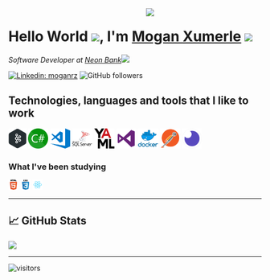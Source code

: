 <img align='right' src="https://media.giphy.com/media/M9gbBd9nbDrOTu1Mqx/giphy.gif" width="230">

# Hello World <img src="https://github.com/TheDudeThatCode/TheDudeThatCode/blob/master/Assets/Earth.gif" width="24px">, I'm [Mogan Xumerle](https://linktr.ee/moganxumerle) <img src="https://media.giphy.com/media/hvRJCLFzcasrR4ia7z/giphy.gif" width="25px">

<p><em>Software Developer at <a href="https://neon.com.br/" target="_blank">Neon Bank</a><img src="https://media.giphy.com/media/WUlplcMpOCEmTGBtBW/giphy.gif" width="30"> 
</em></p>


[![Linkedin: moganrz](https://img.shields.io/badge/-mogan-blue?style=flat-square&logo=Linkedin&logoColor=white&link=https://www.linkedin.com/in/moganrz/)](https://www.linkedin.com/in/moganrz/)
![GitHub followers](https://img.shields.io/github/followers/moganxumerle?label=Follow&style=social)

## Technologies, languages and tools that I like to work
<code><img height="40" src="https://raw.githubusercontent.com/ftathiago/ftathiago/e751c0e3d966b885a66821bfa47145898ab75bff/kafka.svg" alt="Kafka" title="Kafka"></code>
<code><img height="40" src="https://raw.githubusercontent.com/github/explore/80688e429a7d4ef2fca1e82350fe8e3517d3494d/topics/csharp/csharp.png" alt="C#" title="C#"></code>
<code><img height="40" src="https://raw.githubusercontent.com/github/explore/80688e429a7d4ef2fca1e82350fe8e3517d3494d/topics/visual-studio-code/visual-studio-code.png" alt="VS Code" title="VS Code"></code>
<code><img height="40" src="https://raw.githubusercontent.com/github/explore/master/topics/sql-server/sql-server.png" alt="SQL Server" title="SQL Server"></code>
<code><img height="40" src="https://raw.githubusercontent.com/github/explore/master/topics/yaml/yaml.png" alt="Yaml" title="Yaml"></code>
<code><img height="40" src="https://raw.githubusercontent.com/ftathiago/ftathiago/main/visual-studio.png" alt="Visual Studio" title="Visual Studio"></code>
<code><img height="40" src="https://raw.githubusercontent.com/github/explore/master/topics/docker/docker.png" alt="Docker" title="Docker"></code>
<code><img height="40" src="https://raw.githubusercontent.com/ftathiago/ftathiago/main/postman.png" alt="Postman" title="Postman"></code>
<code><img height="40" src="https://raw.githubusercontent.com/ftathiago/ftathiago/main/insomnia.png" alt="Insomnia" title="Insomnia"></code>

### What I've been studying
<code><img height="20" src="https://raw.githubusercontent.com/github/explore/80688e429a7d4ef2fca1e82350fe8e3517d3494d/topics/html/html.png" alt="HTML" title="HTML"></code>
<code><img height="20" src="https://raw.githubusercontent.com/github/explore/80688e429a7d4ef2fca1e82350fe8e3517d3494d/topics/css/css.png" alt="CSS3" title="CSS3"></code>
<code><img height="20" src="https://raw.githubusercontent.com/github/explore/master/topics/react/react.png" alt="React" title="React"></code>

---
## &#x1f4c8; GitHub Stats

<a href="https://github.com/moganxumerle/moganxumerle">
  <img align="center" src="https://github-readme-stats.vercel.app/api/top-langs/?username=moganxumerle&title_color=ffffff&text_color=c9cacc&icon_color=2bbc8a&bg_color=1d1f21&langs_count=5" />
</a>
<!--- <a href="https://github.com/moganxumerle/moganxumerle">
  <img align="center" src="https://github-readme-stats.vercel.app/api?username=moganxumerle&show_icons=true&line_height=27&count_private=true&title_color=ffffff&text_color=c9cacc&icon_color=2bbc8a&bg_color=1d1f21" alt="Mogan's GitHub Stats" />
</a>
-->

---
![visitors](https://visitor-badge.glitch.me/badge?page_id=moganxumerle.moganxumerle)

<!--
**moganxumerle/moganxumerle** is a ✨ _special_ ✨ repository because its `README.md` (this file) appears on your GitHub profile.

Here are some ideas to get you started:

- 🔭 I’m currently working on ...
- 🌱 I’m currently learning ...
- 👯 I’m looking to collaborate on ...
- 🤔 I’m looking for help with ...
- 💬 Ask me about ...
- 📫 How to reach me: ...
- 😄 Pronouns: ...
- ⚡ Fun fact: ...
-->
